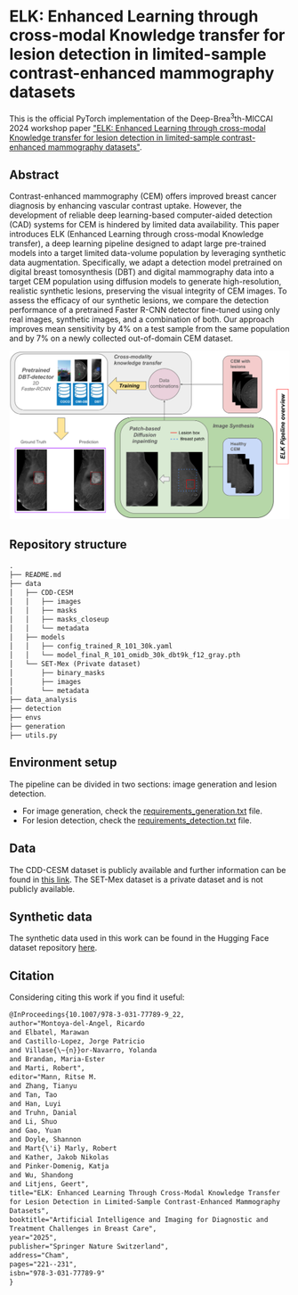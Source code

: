 # ELK: Enhanced Learning through cross-modal Knowledge transfer for lesion detection in limited-sample contrast-enhanced mammography datasets

This is the official PyTorch implementation of the Deep-Brea<sup>3</sup>th-MICCAI 2024 workshop paper 
["ELK: Enhanced Learning through cross-modal Knowledge transfer for lesion detection in limited-sample contrast-enhanced mammography datasets"](https://link.springer.com/chapter/10.1007/978-3-031-77789-9_22).

## Abstract
Contrast-enhanced mammography (CEM) offers improved breast cancer diagnosis by enhancing vascular contrast uptake. However, the development of reliable deep learning-based computer-aided detection (CAD) systems for CEM is hindered by limited data availability. This paper introduces ELK (Enhanced Learning through cross-modal Knowledge transfer), a deep learning pipeline designed to adapt large pre-trained models into a target limited data-volume population by leveraging synthetic data augmentation. Specifically, we adapt a detection model pretrained on digital breast tomosynthesis (DBT) and digital mammography data into a target CEM population using diffusion models to generate high-resolution, realistic synthetic lesions, preserving the visual integrity of CEM images. To assess the efficacy of our synthetic lesions, we compare the detection performance of a pretrained Faster R-CNN detector fine-tuned using only real images, synthetic images, and a combination of both. Our approach improves mean sensitivity by 4% on a test sample from the same population and by 7% on a newly collected out-of-domain CEM dataset.

![ELK pipeline](figures/elk_pipeline.png "ELK pipeline")

## Repository structure
```
.
├── README.md
├── data
│   ├── CDD-CESM
│   │   ├── images
│   │   ├── masks
│   │   ├── masks_closeup
│   │   └── metadata
│   ├── models
│   │   ├── config_trained_R_101_30k.yaml
│   │   └── model_final_R_101_omidb_30k_dbt9k_f12_gray.pth
│   └── SET-Mex (Private dataset)
│       ├── binary_masks
│       ├── images
│       └── metadata
├── data_analysis
├── detection
├── envs
├── generation
├── utils.py

```
## Environment setup

The pipeline can be divided in two sections: image generation and lesion detection.
- For image generation, check the [requirements_generation.txt](envs/requirements_generation.txt) file.
- For lesion detection, check the [requirements_detection.txt](envs/requirements_detection.txt) file.


## Data

The CDD-CESM dataset is publicly available and further information can be found in [this link](https://www.cancerimagingarchive.net/collection/cdd-cesm/). The SET-Mex dataset is a private dataset and is not publicly available.

## Synthetic data
The synthetic data used in this work can be found in the Hugging Face dataset repository [here](https://huggingface.co/datasets/Likalto4/CEM_synthetic_data).

## Citation

Considering citing this work if you find it useful:

```
@InProceedings{10.1007/978-3-031-77789-9_22,
author="Montoya-del-Angel, Ricardo
and Elbatel, Marawan
and Castillo-Lopez, Jorge Patricio
and Villase{\~{n}}or-Navarro, Yolanda
and Brandan, Maria-Ester
and Marti, Robert",
editor="Mann, Ritse M.
and Zhang, Tianyu
and Tan, Tao
and Han, Luyi
and Truhn, Danial
and Li, Shuo
and Gao, Yuan
and Doyle, Shannon
and Mart{\'i} Marly, Robert
and Kather, Jakob Nikolas
and Pinker-Domenig, Katja
and Wu, Shandong
and Litjens, Geert",
title="ELK: Enhanced Learning Through Cross-Modal Knowledge Transfer for Lesion Detection in Limited-Sample Contrast-Enhanced Mammography Datasets",
booktitle="Artificial Intelligence and Imaging for Diagnostic and Treatment Challenges in Breast Care",
year="2025",
publisher="Springer Nature Switzerland",
address="Cham",
pages="221--231",
isbn="978-3-031-77789-9"
}
```